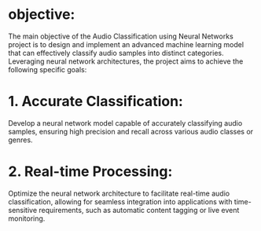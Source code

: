 # objective: 
  The main objective of the Audio Classification using Neural Networks project is to design and implement an advanced machine learning model that can effectively classify audio samples into distinct categories. Leveraging neural network architectures, the project aims to achieve the following specific goals:
# 1. Accurate Classification: 
  Develop a neural network model capable of accurately classifying audio samples, ensuring high precision and recall across various audio classes or genres.
# 2. Real-time Processing: 
  Optimize the neural network architecture to facilitate real-time audio classification, allowing for seamless integration into applications with time-sensitive requirements, such as automatic content tagging or live event monitoring.
